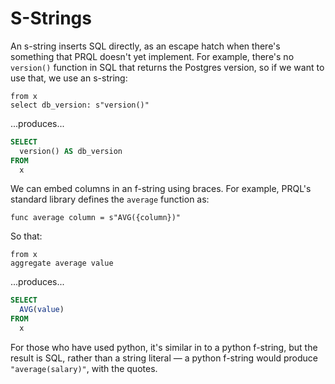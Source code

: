 # S-Strings

An s-string inserts SQL directly, as an escape hatch when there's something that PRQL
doesn't yet implement. For example, there's no `version()` function in SQL that
returns the Postgres version, so if we want to use that, we use an s-string:

```prql
from x
select db_version: s"version()"
```

...produces...

```sql
SELECT
  version() AS db_version
FROM
  x
```

We can embed columns in an f-string using braces. For example, PRQL's standard
library defines the `average` function as:

```prql
func average column = s"AVG({column})"
```

So that:

```prql
from x
aggregate average value
```

...produces...

```sql
SELECT
  AVG(value)
FROM
  x
```

For those who have used python, it's similar in to a python f-string, but the
result is SQL, rather than a string literal — a python f-string
would produce `"average(salary)"`, with the quotes.
